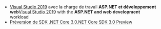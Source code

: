 * <span data-ttu-id="bbd62-101">[Visual Studio 2019](https://visualstudio.microsoft.com/downloads/?utm_medium=microsoft&utm_source=docs.microsoft.com&utm_campaign=inline+link&utm_content=download+vs2019) avec la charge de travail **ASP.NET et développement web**</span><span class="sxs-lookup"><span data-stu-id="bbd62-101">[Visual Studio 2019](https://visualstudio.microsoft.com/downloads/?utm_medium=microsoft&utm_source=docs.microsoft.com&utm_campaign=inline+link&utm_content=download+vs2019) with the **ASP.NET and web development** workload</span></span>
* [<span data-ttu-id="bbd62-102">Préversion de SDK .NET Core 3.0</span><span class="sxs-lookup"><span data-stu-id="bbd62-102">.NET Core SDK 3.0 Preview</span></span>](https://dotnet.microsoft.com/download/dotnet-core/3.0)
